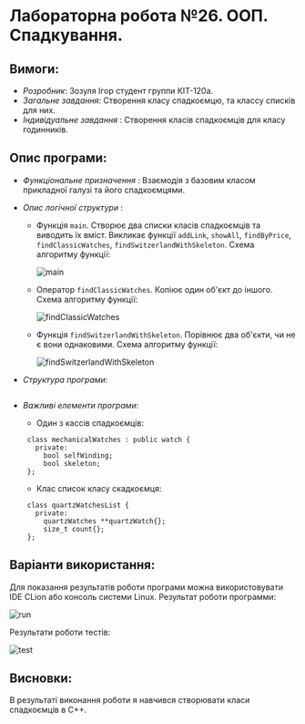 ﻿# Лабораторна робота №26. ООП. Спадкування.
## Вимоги:
* *Розробник*: Зозуля Ігор студент группи КІТ-120а.
* *Загальне завдання*: Створення класу спадкоємцю, та классу списків для них.
* *Індивідуальне завдання* : Створення класів спадкоємців для класу годинників.
    
## Опис програми:
* *Функціональне призначення* : Взаємодія з базовим класом прикладної галузі та його спадкоємцями.

* *Опис логічної структури* :
    * Функція `main`. Створює два списки класів спадкоємців та виводить їх вміст. Викликає функції `addLink`, `showAll`, `findByPrice`, `findClassicWatches`, `findSwitzerlandWithSkeleton`. Схема алгоритму функції:

      ![main](assets/main.png)

    * Оператор `findClassicWatches`. Копіює один об'єкт до іншого. Схема алгоритму функції:

      ![findClassicWatches](assets/findClassicWatches.png)

    * Функція `findSwitzerlandWithSkeleton`. Порівнює два об'єкти, чи не є вони однаковими. Схема алгоритму функції:

      ![findSwitzerlandWithSkeleton](assets/findSwitzerlandWithSkeleton.png)
    
* *Структура програми*:
```

```
* *Важливі елементи програми*:
    * Один з кассів спадкоємців:

   ```
    class mechanicalWatches : public watch {
      private:
	    bool selfWinding;
	    bool skeleton;
    };
   ```

    * Клас список класу скадкоємця:

   ```
    class quartzWatchesList {
      private:
	    quartzWatches **quartzWatch{};
	    size_t count{};
    };
   ```
  
## Варіанти використання:
Для показання результатів роботи програми можна використовувати IDE CLion або консоль системи Linux. Результат роботи программи:

![run](assets/run.png)

Результати роботи тестів:

![test](assets/test.png)

## Висновки:
В результаті виконання роботи я навчився створювати класи спадкоємців в C++.